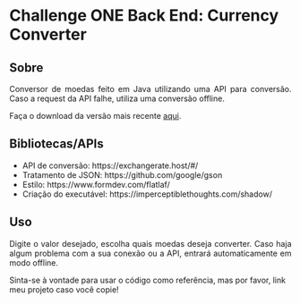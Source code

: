<h1>Challenge ONE Back End: Currency Converter</h1> 

## Sobre

<p align="justify">
Conversor de moedas feito em Java utilizando uma API para conversão. Caso a request da API falhe, utiliza uma conversão offline.  
</p>
<p size="4">Faça o download da versão mais recente <a href="https://github.com/desertpetrol/Challenge-ONE-Conversor/releases/">aqui</a>.</p>

## Bibliotecas/APIs

<ul>
<li>API de conversão: https://exchangerate.host/#/</li>
<li>Tratamento de JSON: https://github.com/google/gson</li>
<li>Estilo: https://www.formdev.com/flatlaf/</li>
<li>Criação do executável: https://imperceptiblethoughts.com/shadow/</li>
</ul>

## Uso

<p align="justify">
Digite o valor desejado, escolha quais moedas deseja converter. Caso haja algum problema com a sua conexão ou a API, entrará automaticamente em modo offline.
</p>

<p>Sinta-se à vontade para usar o código como referência, mas por favor, link meu projeto caso você copie!</p>
